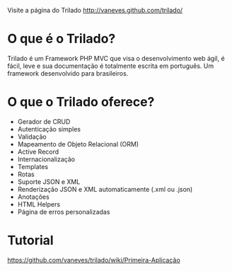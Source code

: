Visite a página do Trilado http://vaneves.github.com/trilado/

# O que é o Trilado? #
Trilado é um Framework PHP MVC que visa o desenvolvimento web ágil, é fácil, leve e sua documentação é totalmente escrita em português. Um framework desenvolvido para brasileiros.

# O que o Trilado oferece? #
- Gerador de CRUD
- Autenticação simples
- Validação
- Mapeamento de Objeto Relacional (ORM)
- Active Record
- Internacionalização
- Templates
- Rotas
- Suporte JSON e XML
- Renderização JSON e XML automaticamente (.xml ou .json)
- Anotações
- HTML Helpers
- Página de erros personalizadas

# Tutorial #
https://github.com/vaneves/trilado/wiki/Primeira-Aplicação